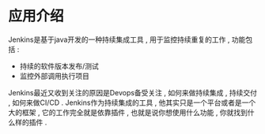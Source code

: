 # 应用介绍

Jenkins是基于java开发的一种持续集成工具 , 用于监控持续重复的工作 , 功能包括 : 

* 持续的软件版本发布/测试
* 监控外部调用执行项目

Jenkins最近又收到关注的原因是Devops备受关注 , 如何来做持续集成 , 持续交付 , 如何来做CI/CD . Jenkins作为持续集成的工具 , 他其实只是一个平台或者是一个大的框架 , 它的工作完全就是依靠插件 , 也就是说你想使用什么功能 , 你就找到什么样的插件 . 

